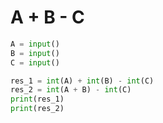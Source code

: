 # A + B - C

```python
A = input()
B = input()
C = input()

res_1 = int(A) + int(B) - int(C)
res_2 = int(A + B) - int(C)
print(res_1)
print(res_2)
```
